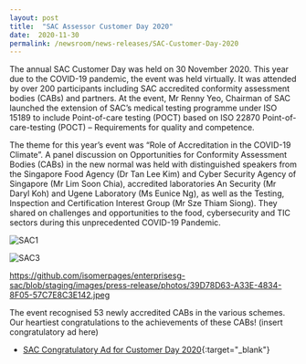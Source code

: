 ```yaml
---
layout: post
title:  "SAC Assessor Customer Day 2020"
date:  2020-11-30
permalink: /newsroom/news-releases/SAC-Customer-Day-2020
---
```


The annual SAC Customer Day was held on 30 November 2020. This year due to the COVID-19 pandemic, the event was held virtually. It was attended by over 200 participants including SAC accredited conformity assessment bodies (CABs) and partners. At the event, Mr Renny Yeo, Chairman of SAC launched the extension of SAC’s medical testing programme under ISO 15189 to include Point-of-care testing (POCT) based on ISO 22870 Point-of-care-testing (POCT) – Requirements for quality and competence.
 
The theme for this year’s event was “Role of Accreditation in the COVID-19 Climate”. A panel discussion on Opportunities for Conformity Assessment Bodies (CABs) in the new normal was held with distinguished speakers from the Singapore Food Agency (Dr Tan Lee Kim) and Cyber Security Agency of Singapore (Mr Lim Soon Chia), accredited laboratories An Security (Mr Daryl Koh) and Ugene Laboratory (Ms Eunice Ng), as well as the Testing, Inspection and Certification Interest Group (Mr Sze Thiam Siong). They shared on challenges and opportunities to the food, cybersecurity and TIC sectors during this unprecedented COVID-19 Pandemic.
 
![SAC1](/images/press-release/images/photos/39D78D63-A33E-4834-8F05-57C7E8C3E142.jpeg)

![SAC3](/images/press-release/documents/WAD2017_2.PNG)



 https://github.com/isomerpages/enterprisesg-sac/blob/staging/images/press-release/photos/39D78D63-A33E-4834-8F05-57C7E8C3E142.jpeg
 
The event recognised 53 newly accredited CABs in the various schemes. Our heartiest congratulations to the achievements of these CABs!
(insert congratulatory ad here)

* [SAC Congratulatory Ad for Customer Day 2020](/files/documents/SAC-Congratulatory-Post-for-Newly-Accredited-CABs.pdf){:target="_blank"}

